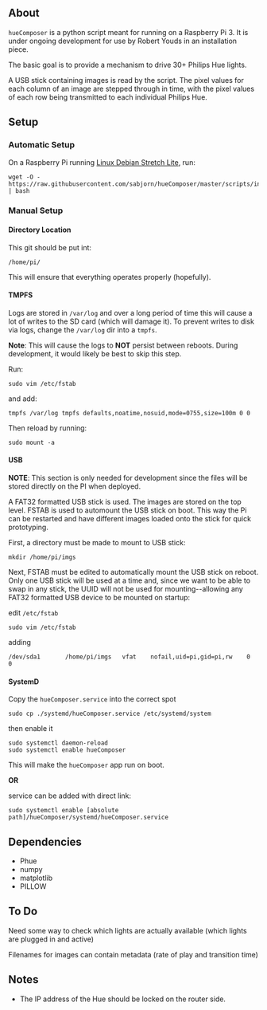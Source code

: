 ## About
`hueComposer` is a python script meant for running on a Raspberry Pi 3. It is under ongoing development for use by Robert Youds in an installation piece.

The basic goal is to provide a mechanism to drive 30+ Philips Hue lights.

A USB stick containing images is read by the script. The pixel values for each column of an image are stepped through in time, with the pixel values of each row being transmitted to each individual Philips Hue.

## Setup
### Automatic Setup
On a Raspberry Pi running [Linux Debian Stretch Lite](https://www.raspberrypi.org/downloads/raspbian/), run:

```
wget -O - https://raw.githubusercontent.com/sabjorn/hueComposer/master/scripts/install.sh | bash
```

### Manual Setup
#### Directory Location
This git should be put int:
```
/home/pi/
```
This will ensure that everything operates properly (hopefully).

#### TMPFS
Logs are stored in `/var/log` and over a long period of time this will cause a lot of writes to the SD card (which will damage it). To prevent writes to disk via logs, change the `/var/log` dir into a `tmpfs`.

**Note**: This will cause the logs to **NOT** persist between reboots. During development, it would likely be best to skip this step.

Run:
```
sudo vim /etc/fstab
```

and add:
```
tmpfs /var/log tmpfs defaults,noatime,nosuid,mode=0755,size=100m 0 0
```

Then reload by running:
```
sudo mount -a
```
#### USB
**NOTE**: This section is only needed for development since the files will be stored directly on the PI when deployed.

A FAT32 formatted USB stick is used. The images are stored on the top level.
FSTAB is used to automount the USB stick on boot. This way the Pi can be restarted and have different images loaded onto the stick for quick prototyping.

First, a directory must be made to mount to USB stick:
```
mkdir /home/pi/imgs
```

Next, FSTAB must be edited to automatically mount the USB stick on reboot. Only one USB stick will be used at a time and, since we want to be able to swap in any stick, the UUID will not be used for mounting--allowing any FAT32 formatted USB device to be mounted on startup:

edit `/etc/fstab`
```
sudo vim /etc/fstab
```

adding

```
/dev/sda1       /home/pi/imgs   vfat    nofail,uid=pi,gid=pi,rw    0       0
```

#### SystemD
Copy the `hueComposer.service` into the correct spot

```
sudo cp ./systemd/hueComposer.service /etc/systemd/system
```

then enable it

```
sudo systemctl daemon-reload
sudo systemctl enable hueComposer
```

This will make the `hueComposer` app run on boot. 

**OR**

service can be added with direct link:

```
sudo systemctl enable [absolute path]/hueComposer/systemd/hueComposer.service
```

## Dependencies
* Phue
* numpy
* matplotlib
* PILLOW

## To Do
Need some way to check which lights are actually available (which lights are plugged in and active)

Filenames for images can contain metadata (rate of play and transition time)


## Notes
* The IP address of the Hue should be locked on the router side.